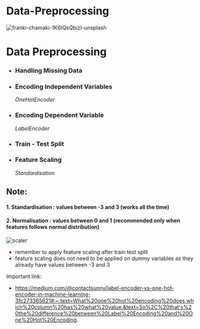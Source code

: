 # Data-Preprocessing

![franki-chamaki-1K6IQsQbizI-unsplash](https://user-images.githubusercontent.com/34093998/87575850-f8ad2d80-c6e9-11ea-8521-cc969b908685.jpg)


# Data Preprocessing <br>

* ### Handling Missing Data <br>
* ### Encoding Independent Variables <br>
    *OneHotEncoder* <br>
* ### Encoding Dependent Variable <br>
    *LabelEncoder* <br>
* ### Train - Test Split <br>
* ### Feature Scaling <br>
    *Standardisation*
    
## Note: 
#### 1. Standardisation :  values between -3 and 3 (works all the time)
####  2. Normalisation : values between 0 and 1 (recommended only when features follows normal distribution)

![scaler](https://user-images.githubusercontent.com/34093998/87575874-01056880-c6ea-11ea-919d-99aaacd2b73d.PNG)

- remember to apply feature scaling after train test split
- feature scaling does not need to be applied on dummy variables as they already have values between -3 and 3

Important link: 
- https://medium.com/@contactsunny/label-encoder-vs-one-hot-encoder-in-machine-learning-3fc273365621#:~:text=What%20one%20hot%20encoding%20does,which%20column%20has%20what%20value.&text=So%2C%20that's%20the%20difference%20between%20Label%20Encoding%20and%20One%20Hot%20Encoding.

